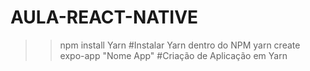 # AULA-REACT-NATIVE

>> npm install Yarn #Instalar Yarn dentro do NPM
>> yarn create expo-app "Nome App" #Criação de Aplicação em Yarn
